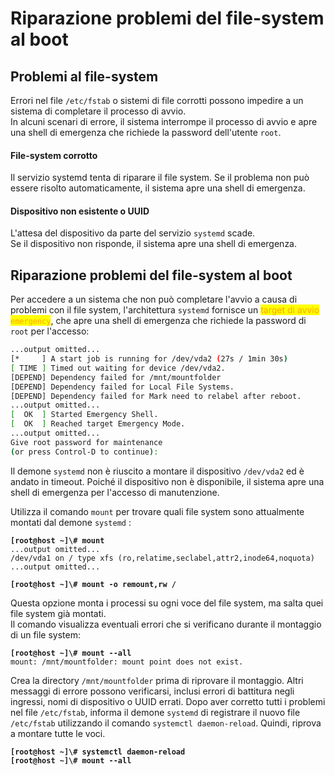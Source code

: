 # Riparazione problemi del file-system al boot

## Problemi al file-system

Errori nel file `/etc/fstab` o sistemi di file corrotti possono impedire a un sistema di completare il processo di avvio. \
In alcuni scenari di errore, il sistema interrompe il processo di avvio e apre una shell di emergenza che richiede la password dell'utente `root`.

#### File-system corrotto

Il servizio systemd tenta di riparare il file system. Se il problema non può essere risolto automaticamente, il sistema apre una shell di emergenza.

#### Dispositivo non esistente o UUID

L'attesa del dispositivo da parte del servizio `systemd` scade. \
Se il dispositivo non risponde, il sistema apre una shell di emergenza.

## Riparazione problemi del file-system al boot

Per accedere a un sistema che non può completare l'avvio a causa di problemi con il file system, l'architettura `systemd` fornisce un <mark style="color:orange;">target di avvio</mark> <mark style="color:orange;"></mark><mark style="color:orange;">`emergency`</mark>, che apre una shell di emergenza che richiede la password di `root` per l'accesso:

```bash
...output omitted...
[*     ] A start job is running for /dev/vda2 (27s / 1min 30s)
[ TIME ] Timed out waiting for device /dev/vda2.
[DEPEND] Dependency failed for /mnt/mountfolder
[DEPEND] Dependency failed for Local File Systems.
[DEPEND] Dependency failed for Mark need to relabel after reboot.
...output omitted...
[  OK  ] Started Emergency Shell.
[  OK  ] Reached target Emergency Mode.
...output omitted...
Give root password for maintenance
(or press Control-D to continue): 
```

Il demone `systemd` non è riuscito a montare il dispositivo `/dev/vda2` ed è andato in timeout. Poiché il dispositivo non è disponibile, il sistema apre una shell di emergenza per l'accesso di manutenzione.

Utilizza il comando `mount` per trovare quali file system sono attualmente montati dal demone `systemd` :&#x20;

<pre class="language-bash"><code class="lang-bash"><strong>[root@host ~]\# mount
</strong>...output omitted...
/dev/vda1 on / type xfs (ro,relatime,seclabel,attr2,inode64,noquota)
...output omitted...
</code></pre>

<pre class="language-bash"><code class="lang-bash"><strong>[root@host ~]\# mount -o remount,rw /
</strong></code></pre>

Questa opzione monta i processi su ogni voce del file system, ma salta quei file system già montati. \
Il comando visualizza eventuali errori che si verificano durante il montaggio di un file system:&#x20;

<pre class="language-bash"><code class="lang-bash"><strong>[root@host ~]\# mount --all
</strong>mount: /mnt/mountfolder: mount point does not exist.
</code></pre>

Crea la directory `/mnt/mountfolder` prima di riprovare il montaggio. Altri messaggi di errore possono verificarsi, inclusi errori di battitura negli ingressi, nomi di dispositivo o UUID errati. Dopo aver corretto tutti i problemi nel file `/etc/fstab`, informa il demone `systemd` di registrare il nuovo file `/etc/fstab` utilizzando il comando `systemctl daemon-reload`. Quindi, riprova a montare tutte le voci.

<pre class="language-bash"><code class="lang-bash"><strong>[root@host ~]\# systemctl daemon-reload
</strong><strong>[root@host ~]\# mount --all
</strong></code></pre>
